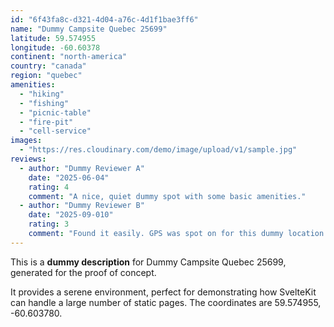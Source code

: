 ```yaml
---
id: "6f43fa8c-d321-4d04-a76c-4d1f1bae3ff6"
name: "Dummy Campsite Quebec 25699"
latitude: 59.574955
longitude: -60.60378
continent: "north-america"
country: "canada"
region: "quebec"
amenities:
  - "hiking"
  - "fishing"
  - "picnic-table"
  - "fire-pit"
  - "cell-service"
images:
  - "https://res.cloudinary.com/demo/image/upload/v1/sample.jpg"
reviews:
  - author: "Dummy Reviewer A"
    date: "2025-06-04"
    rating: 4
    comment: "A nice, quiet dummy spot with some basic amenities."
  - author: "Dummy Reviewer B"
    date: "2025-09-010"
    rating: 3
    comment: "Found it easily. GPS was spot on for this dummy location."
---
```


This is a **dummy description** for Dummy Campsite Quebec 25699, generated for the proof of concept.

It provides a serene environment, perfect for demonstrating how SvelteKit can handle a large number of static pages. The coordinates are 59.574955, -60.603780.
